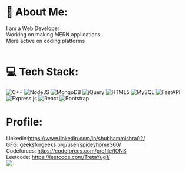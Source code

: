 # 💫 About Me:
I am a Web Developer<br>Working on making MERN applications<br>More active on coding platforms<br><br>

# 💻 Tech Stack:
![C++](https://img.shields.io/badge/c++-%2300599C.svg?style=for-the-badge&logo=c%2B%2B&logoColor=white) ![NodeJS](https://img.shields.io/badge/node.js-6DA55F?style=for-the-badge&logo=node.js&logoColor=white) ![MongoDB](https://img.shields.io/badge/MongoDB-%234ea94b.svg?style=for-the-badge&logo=mongodb&logoColor=white) ![jQuery](https://img.shields.io/badge/jquery-%230769AD.svg?style=for-the-badge&logo=jquery&logoColor=white) ![HTML5](https://img.shields.io/badge/html5-%23E34F26.svg?style=for-the-badge&logo=html5&logoColor=white) ![MySQL](https://img.shields.io/badge/mysql-%2300f.svg?style=for-the-badge&logo=mysql&logoColor=white) ![FastAPI](https://img.shields.io/badge/FastAPI-005571?style=for-the-badge&logo=fastapi) ![Express.js](https://img.shields.io/badge/express.js-%23404d59.svg?style=for-the-badge&logo=express&logoColor=%2361DAFB) ![React](https://img.shields.io/badge/react-%2320232a.svg?style=for-the-badge&logo=react&logoColor=%2361DAFB) ![Bootstrap](https://img.shields.io/badge/bootstrap-%23563D7C.svg?style=for-the-badge&logo=bootstrap&logoColor=white)<br>
# Profile:
Linkedin:https://www.linkedin.com/in/shubhammishra02/<br>
GFG: [geeksforgeeks.org/user/spideyhome360/](https://auth.geeksforgeeks.org/user/spideyhome360)<br>
Codeforces: https://codeforces.com/profile/IONS<br>
Leetcode: https://leetcode.com/TretaYug1/<br>
![](https://leetcard.jacoblin.cool/TretaYug1?ext=contest)<br><br>



